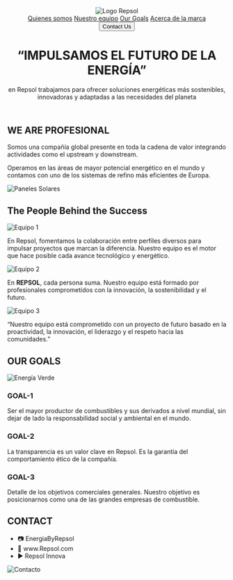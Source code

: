 <!DOCTYPE html>
<html lang="es">
<head>
  <meta charset="UTF-8" />
  <meta name="viewport" content="width=device-width, initial-scale=1.0"/>
  <title>Repsol Sostenible</title>
  <link rel="stylesheet" href="style.css"/>
</head>
<body>
  <header class="hero">
    <img src="images/logo.png" class="logo" alt="Logo Repsol"/>
    <nav>
      <a href="#quienes">Quienes somos</a>
      <a href="#equipo">Nuestro equipo</a>
      <a href="#goals">Our Goals</a>
      <a href="#marca">Acerca de la marca</a>
    </nav>
    <button class="contact-btn">Contact Us</button>
    <div class="hero-content">
      <h1>“IMPULSAMOS EL FUTURO DE LA ENERGÍA”</h1>
      <p>en Repsol trabajamos para ofrecer soluciones energéticas más sostenibles, innovadoras y adaptadas a las necesidades del planeta</p>
    </div>
  </header>

  <section id="quienes" class="quienes">
    <h2>WE ARE PROFESIONAL</h2>
    <div class="quienes-content">
      <div class="text">
        <p>Somos una compañía global presente en toda la cadena de valor integrando actividades como el upstream y downstream.</p>
        <p>Operamos en las áreas de mayor potencial energético en el mundo y contamos con uno de los sistemas de refino más eficientes de Europa.</p>
      </div>
      <img src="images/paneles.png" alt="Paneles Solares">
    </div>
  </section>

  <section id="equipo" class="equipo">
    <h2>The People Behind the Success</h2>
    <div class="cards">
      <div class="card">
        <img src="images/equipo1.png" alt="Equipo 1">
        <p>En Repsol, fomentamos la colaboración entre perfiles diversos para impulsar proyectos que marcan la diferencia. Nuestro equipo es el motor que hace posible cada avance tecnológico y energético.</p>
      </div>
      <div class="card">
        <img src="images/equipo2.png" alt="Equipo 2">
        <p>En <strong>REPSOL</strong>, cada persona suma. Nuestro equipo está formado por profesionales comprometidos con la innovación, la sostenibilidad y el futuro.</p>
      </div>
      <div class="card">
        <img src="images/equipo3.png" alt="Equipo 3">
        <p>“Nuestro equipo está comprometido con un proyecto de futuro basado en la proactividad, la innovación, el liderazgo y el respeto hacia las comunidades.”</p>
      </div>
    </div>
  </section>

  <section id="goals" class="goals">
    <h2>OUR GOALS</h2>
    <div class="objetivos">
      <img src="images/energia-verde.png" alt="Energía Verde"/>
      <div class="goal">
        <h3>GOAL-1</h3>
        <p>Ser el mayor productor de combustibles y sus derivados a nivel mundial, sin dejar de lado la responsabilidad social y ambiental en el mundo.</p>
      </div>
      <div class="goal dark">
        <h3>GOAL-2</h3>
        <p>La transparencia es un valor clave en Repsol. Es la garantía del comportamiento ético de la compañía.</p>
      </div>
      <div class="goal">
        <h3>GOAL-3</h3>
        <p>Detalle de los objetivos comerciales generales. Nuestro objetivo es posicionarnos como una de las grandes empresas de combustible.</p>
      </div>
    </div>
  </section>

  <section class="contact">
    <h2>CONTACT</h2>
    <div class="info">
      <ul>
        <li>📷 EnergiaByRepsol</li>
        <li>🔗 www.Repsol.com</li>
        <li>▶ Repsol Innova</li>
      </ul>
      <img src="images/chica-contacto.png" alt="Contacto"/>
    </div>
  </section>
</body>
</html>

  

